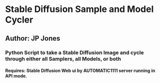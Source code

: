 # Stable Diffusion Sample and Model Cycler
## Author: JP Jones
### Python Script to take a Stable Diffusion Image and cycle through either all Samplers, all Models, or both
#### Requires: Stable Diffusion Web ui by AUTOMATIC1111 server running in API mode.


